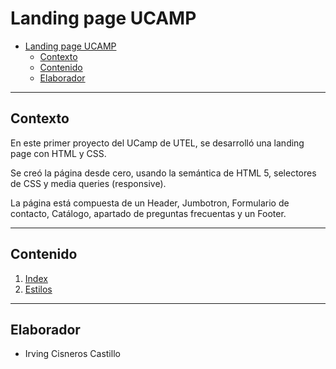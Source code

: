 # Landing page UCAMP

- [Landing page UCAMP](#landing-page-ucamp)
  - [Contexto](#contexto)
  - [Contenido](#contenido)
  - [Elaborador](#elaborador)

***

## Contexto

En este primer proyecto del UCamp de UTEL, se desarrolló una landing page con HTML y CSS.

Se creó la página desde cero, usando la semántica de HTML 5, selectores de CSS y media queries (responsive).

La página está compuesta de un Header, Jumbotron, Formulario de contacto, Catálogo, apartado de preguntas frecuentas y un Footer.

***
## Contenido
1. [Index](https://github.com/Team-Ucamp-001/BOOT-M1-SEM4-PROY1/blob/UCamp01-Irving-Cisneros/Irving%20Cisneros/index.html)
1. [Estilos](https://github.com/Team-Ucamp-001/BOOT-M1-SEM4-PROY1/blob/UCamp01-Irving-Cisneros/Irving%20Cisneros/style.css)


***

## Elaborador

- Irving Cisneros Castillo